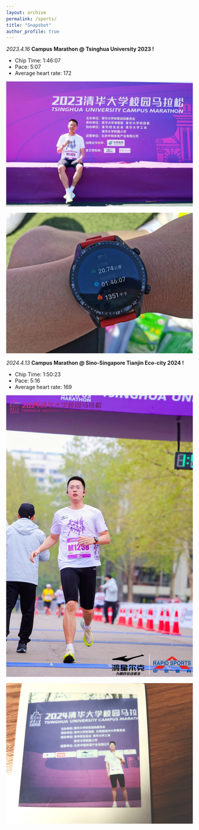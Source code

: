 ```yaml
---
layout: archive
permalink: /sports/
title: "Snapshot"
author_profile: true
---
```


_2023.4.16_ **Campus Marathon @ Tsinghua University 2023 !**

* Chip Time: 1:46:07
* Pace: 5:07
* Average heart rate: 172

![图1](./marathon2023-1.jpg#center)

![图1](./marathon2023-2.jpg#center)

_2024.4.13_ **Campus Marathon @ Sino-Singapore Tianjin Eco-city 2024 !**

* Chip Time: 1:50:23
* Pace: 5:16
* Average heart rate: 169

![图2](./campus2024.jpg#center)

![图1](./campus2024-2.jpg#center)